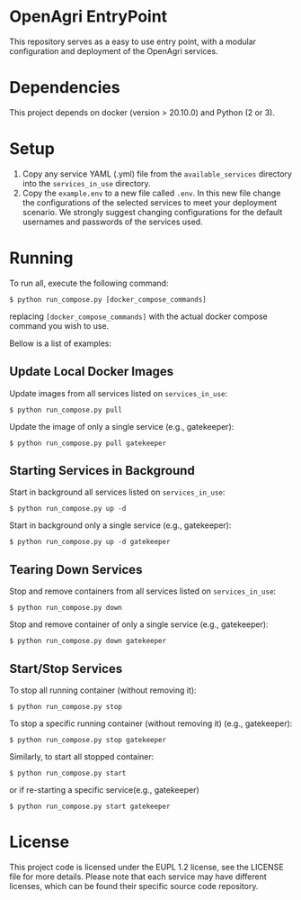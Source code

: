 # OpenAgri EntryPoint
This repository serves as a easy to use entry point, with a modular configuration and deployment of the OpenAgri services.

# Dependencies
This project depends on docker (version > 20.10.0) and Python (2 or 3).

# Setup
1. Copy any service YAML (.yml) file from the `available_services` directory into the `services_in_use` directory.
2. Copy the `example.env` to a new file called `.env`. In this new file change the configurations of the selected services to meet your deployment scenario. We strongly suggest changing configurations for the default usernames and passwords of the services used.

# Running
To run all, execute the following command:
```
$ python run_compose.py [docker_compose_commands]
```
replacing `[docker_compose_commands]` with the actual docker compose command you wish to use.

Bellow is a list of examples:
## Update Local Docker Images
Update images from all services listed on `services_in_use`:
```
$ python run_compose.py pull
```
Update the image of only a single service (e.g., gatekeeper):

```
$ python run_compose.py pull gatekeeper
```

## Starting Services in Background
Start in background all services listed on `services_in_use`:
```
$ python run_compose.py up -d
```
Start in background only a single service (e.g., gatekeeper):
```
$ python run_compose.py up -d gatekeeper
```

## Tearing Down Services
Stop and remove containers from all services listed on `services_in_use`:
```
$ python run_compose.py down
```
Stop and remove container of only a single service (e.g., gatekeeper):
```
$ python run_compose.py down gatekeeper
```


## Start/Stop Services
To stop all running container (without removing it):
```
$ python run_compose.py stop
```
To stop a specific running container (without removing it) (e.g., gatekeeper):
```
$ python run_compose.py stop gatekeeper
```

Similarly, to start all stopped container:
```
$ python run_compose.py start
```
or if re-starting a specific service(e.g., gatekeeper)
```
$ python run_compose.py start gatekeeper
```

# License
This project code is licensed under the EUPL 1.2 license, see the LICENSE file for more details.
Please note that each service may have different licenses, which can be found their specific source code repository.